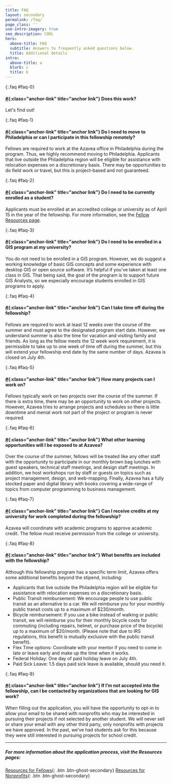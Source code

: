 ```yaml
---
title: FAQ
layout: secondary
permalink: /faq/
page_class: ''
use-intro-imagery: true
seo_description: COOL
hero:
  above-title: FAQ
  subtitle: Answers to frequently asked questions below.
  title: Additional details
intro:
  above-title: a
  blurb: c
  title: b
---
```

{:.faq #faq-0}

#### [\#](#faq-1){:class="anchor-link" title="anchor link"} Does this work?

Let's find out!

{:.faq #faq-1}

#### [\#](#faq-1){:class="anchor-link" title="anchor link"} Do I need to move to Philadelphia or can I participate in this fellowship remotely?

Fellows are required to work at the Azavea office in Philadelphia during the program. Thus, we highly recommend moving to Philadelphia. Applicants that live outside the Philadelphia region will be eligible for assistance with relocation expenses on a discretionary basis. There may be opportunities to do field work or travel, but this is project-based and not guaranteed.

{:.faq #faq-2}

#### [\#](#faq-2){:class="anchor-link" title="anchor link"} Do I need to be currently enrolled as a student?

Applicants must be enrolled at an accredited college or university as of April 15 in the year of the fellowship. For more information, see the [Fellow Resources page](/fellow-guide/).

{:.faq #faq-3}

#### [\#](#faq-3){:class="anchor-link" title="anchor link"} Do I need to be enrolled in a GIS program at my university?

You do not need to be enrolled in a GIS program. However, we do suggest a working knowledge of basic GIS concepts and some experience with desktop GIS or open source software. It’s helpful if you’ve taken at least one class in GIS. That being said, the goal of the program is to support future GIS Analysts, so we especially encourage students enrolled in GIS programs to apply.

{:.faq #faq-4}

#### [\#](#faq-4){:class="anchor-link" title="anchor link"} Can I take time off during the fellowship?

Fellows are required to work at least 12 weeks over the course of the summer and must agree to the designated program start date. However, we understand summer is also the time for vacation and visiting family and friends. As long as the fellow meets the 12 week work requirement, it is permissible to take up to one week of time off during the summer, but this will extend your fellowship end date by the same number of days. Azavea is closed on July 4th.

{:.faq #faq-5}

#### [\#](#faq-5){:class="anchor-link" title="anchor link"} How many projects can I work on?

Fellows typically work on two projects over the course of the summer. If there is extra time, there may be an opportunity to work on other projects. However, Azavea tries to arrange projects and schedules so there is little downtime and menial work not part of the project or program is never required.

{:.faq #faq-6}

#### [\#](#faq-6){:class="anchor-link" title="anchor link"} What other learning opportunities will I be exposed to at Azavea?

Over the course of the summer, fellows will be treated like any other staff with the opportunity to participate in our monthly brown bag lunches with guest speakers, technical staff meetings, and design staff meetings. In addition, we host workshops run by staff or guests on topics such as project management, design, and web-mapping. Finally, Azavea has a fully stocked paper and digital library with books covering a wide-range of topics from computer programming to business management.

{:.faq #faq-7}

#### [\#](#faq-7){:class="anchor-link" title="anchor link"} Can I receive credits at my university for work completed during the fellowship?

Azavea will coordinate with academic programs to approve academic credit. The fellow must receive permission from the college or university.

{:.faq #faq-8}

#### [\#](#faq-8){:class="anchor-link" title="anchor link"} What benefits are included with the fellowship?

Although this fellowship program has a specific term limit, Azavea offers some additional benefits beyond the stipend, including:

* Applicants that live outside the Philadelphia region will be eligible for assistance with relocation expenses on a discretionary basis.
* Public Transit reimbursement: We encourage people to use public transit as an alternative to a car. We will reimburse you for your monthly public transit costs up to a maximum of $230/month.
* Bicycle reimbursement: If you use a bike instead of walking or public transit, we will reimburse you for their monthly bicycle costs for commuting (including repairs, helmet, or purchase price of the bicycle) up to a maximum of $20/month. (Please note that due to IRS regulations, this benefit is mutually exclusive with the public transit benefit).
* Flex Time options: Coordinate with your mentor if you need to come in late or leave early and make up the time when it works.
* Federal Holiday: One day of paid holiday leave on July 4th.
* Paid Sick Leave: 1.5 days paid sick leave is available, should you need it.

{:.faq #faq-9}

#### [\#](#faq-9){:class="anchor-link" title="anchor link"} If I’m not accepted into the fellowship, can I be contacted by organizations that are looking for GIS work?

When filling out the application, you will have the opportunity to opt-in to allow your email to be shared with nonprofits who may be interested in pursuing their projects if not selected by another student. We will never sell or share your email with any other third party, only nonprofits with projects we have approved. In the past, we’ve had students ask for this because they were still interested in pursuing projects for school credit.

- - -

##### For more information about the application process, visit the Resources pages:

[Resources for Fellows](/fellow-guide/){: .btn .btn-ghost-secondary}
[Resources for Nonprofits](/nonprofit-guide/){: .btn .btn-ghost-secondary}
